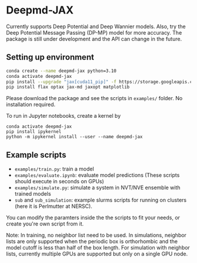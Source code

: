 # Deepmd-JAX

Currently supports Deep Potential and Deep Wannier models.  Also, try the Deep Potential Message Passing (DP-MP) model for more accuracy. The package is still under development and the API can change in the future.

## Setting up environment
```bash
conda create --name deepmd-jax python=3.10
conda activate deepmd-jax 
pip install --upgrade "jax[cuda11_pip]" -f https://storage.googleapis.com/jax-releases/jax_cuda_releases.html
pip install flax optax jax-md jaxopt matplotlib
```
Please download the package and see the scripts in `examples/` folder. No installation required. 

To run in Jupyter notebooks, create a kernel by
```
conda activate deepmd-jax 
pip install ipykernel
python -m ipykernel install --user --name deepmd-jax
```

## Example scripts
- `examples/train.py`: train a model
- `examples/evaluate.ipynb`: evaluate model predictions (These scripts should execute in seconds on GPUs)
- `examples/simulate.py`: simulate a system in NVT/NVE ensemble with trained models
- `sub` and `sub_simulation`: example slurms scripts for running on clusters (here it is Perlmutter at NERSC).

You can modify the paramters inside the the scripts to fit your needs, or create you're own script from it.

Note: In training, no neighbor list need to be used. In simulations, neighbor lists are only supported when the periodic box is orthorhombic and the model cutoff is less than half of the box length. For simulation with neighbor lists, currently multiple GPUs are supported but only on a single GPU node.
